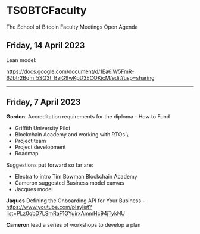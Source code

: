 # TSOBTCFaculty

The School of Bitcoin Faculty Meetings Open Agenda


Friday, 14 April 2023
----------------------------------------------------------------------------------------------------------------------------------------------------------------------
Lean model:

https://docs.google.com/document/d/1Ea6lW5FmR-6Zbtr2Bqm_5SQ3t_BziG9wKpD3ECOKjcM/edit?usp=sharing






----------------------------------------------------------------------------------------------------------------------------------------------------------------------

Friday, 7 April 2023
----------------------------------------------------------------------------------------------------------------------------------------------------------------------
**Gordon**: Accreditation requirements for the diploma - 
How to Fund

* Griffith University Pilot 
* Blockchain Academy and working with RTOs \
* Project team 
* Project development 
* Roadmap 

Suggestions put forward so far are:

* Electra to intro Tim Bowman Blockchain Academy 
* Cameron suggested Business model canvas 
* Jacques model 

**Jaques** Defining the Onboarding API for Your Business - https://www.youtube.com/playlist?list=PLz0qbD7LSmRaF1GYuirxAmmHc94jTykNU

**Cameron** lead a series of workshops to develop a plan 



